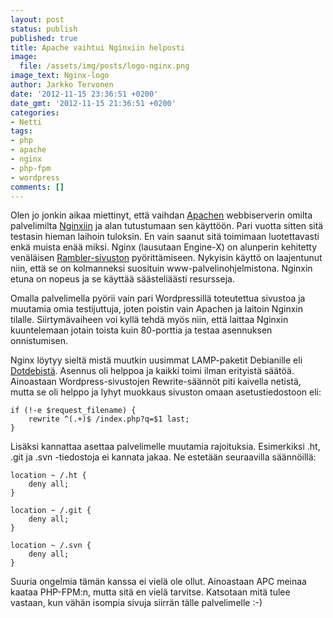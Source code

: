 ```yaml
---
layout: post
status: publish
published: true
title: Apache vaihtui Nginxiin helposti
image:
  file: /assets/img/posts/logo-nginx.png
image_text: Nginx-logo
author: Jarkko Tervonen
date: '2012-11-15 23:36:51 +0200'
date_gmt: '2012-11-15 21:36:51 +0200'
categories:
- Netti
tags:
- php
- apache
- nginx
- php-fpm
- wordpress
comments: []
---
```

Olen jo jonkin aikaa miettinyt, että vaihdan [Apachen](http://www.apache.org/) webbiserverin omilta palvelimilta [Nginxiin](http://nginx.org/) ja alan tutustumaan sen käyttöön. Pari vuotta sitten sitä testasin hieman laihoin tuloksin. En vain saanut sitä toimimaan luotettavasti enkä muista enää miksi. Nginx (lausutaan Engine-X) on alunperin kehitetty venäläisen [Rambler-sivuston](http://www.rambler.ru/) pyörittämiseen. Nykyisin käyttö on laajentunut niin, että se on kolmanneksi suosituin www-palvelinohjelmistona. Nginxin etuna on nopeus ja se käyttää säästeliäästi resursseja.

Omalla palvelimella pyörii vain pari Wordpressillä toteutettua sivustoa ja muutamia omia testijuttuja, joten poistin vain Apachen ja laitoin Nginxin tilalle. Siirtymävaiheen voi kyllä tehdä myös niin, että laittaa Nginxin kuuntelemaan jotain toista kuin 80-porttia ja testaa asennuksen onnistumisen.

Nginx löytyy sieltä mistä muutkin uusimmat LAMP-paketit Debianille eli [Dotdebistä](http://www.dotdeb.org/). Asennus oli helppoa ja kaikki toimi ilman erityistä säätöä. Ainoastaan Wordpress-sivustojen Rewrite-säännöt piti kaivella netistä, mutta se oli helppo ja lyhyt muokkaus sivuston omaan asetustiedostoon eli:

```
if (!-e $request_filename) {
	rewrite ^(.+)$ /index.php?q=$1 last;
}
```

Lisäksi kannattaa asettaa palvelimelle muutamia rajoituksia. Esimerkiksi .ht, .git ja .svn -tiedostoja ei kannata jakaa. Ne estetään seuraavilla säännöillä:

```
location ~ /.ht {
	deny all;
}

location ~ /.git {
	deny all;
}

location ~ /.svn {
	deny all;
}
```

Suuria ongelmia tämän kanssa ei vielä ole ollut. Ainoastaan APC meinaa kaataa PHP-FPM:n, mutta sitä en vielä tarvitse. Katsotaan mitä tulee vastaan, kun vähän isompia sivuja siirrän tälle palvelimelle :-)
